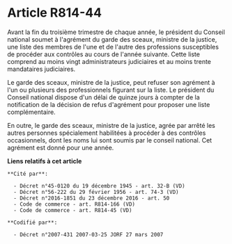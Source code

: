 # Article R814-44

Avant la fin du troisième trimestre de chaque année, le président du Conseil national soumet à l'agrément du garde des
sceaux, ministre de la justice, une liste des membres de l'une et de l'autre des professions susceptibles de procéder aux
contrôles au cours de l'année suivante. Cette liste comprend au moins vingt administrateurs judiciaires et au moins trente
mandataires judiciaires.

Le garde des sceaux, ministre de la justice, peut refuser son agrément à l'un ou plusieurs des professionnels figurant sur la
liste. Le président du Conseil national dispose d'un délai de quinze jours à compter de la notification de la décision de
refus d'agrément pour proposer une liste complémentaire.

En outre, le garde des sceaux, ministre de la justice, agrée par arrêté les autres personnes spécialement habilitées à
procéder à des contrôles occasionnels, dont les noms lui sont soumis par le conseil national. Cet agrément est donné pour une
année.

**Liens relatifs à cet article**

	**Cité par**:

	  - Décret n°45-0120 du 19 décembre 1945 - art. 32-B (VD)
	  - Décret n°56-222 du 29 février 1956 - art. 74-3 (VD)
	  - Décret n°2016-1851 du 23 décembre 2016 - art. 50
	  - Code de commerce - art. R814-166 (VD)
	  - Code de commerce - art. R814-45 (VD)

	**Codifié par**:

	  - Décret n°2007-431 2007-03-25 JORF 27 mars 2007
